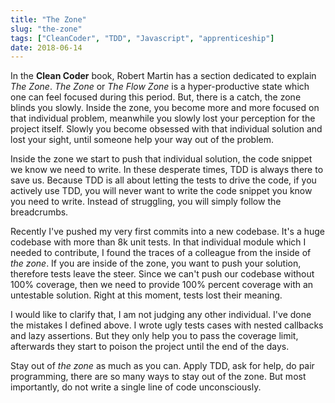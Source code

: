 ```yaml
---
title: "The Zone"
slug: "the-zone"
tags: ["CleanCoder", "TDD", "Javascript", "apprenticeship"]
date: 2018-06-14
---
```


In the **Clean Coder** book, Robert Martin has a section dedicated to explain _The Zone_. _The Zone_ or _The Flow Zone_ is a hyper-productive state which one can feel focused during this period. But, there is a catch, the zone blinds you slowly. Inside the zone, you become more and more focused on that individual problem, meanwhile you slowly lost your perception for the project itself. Slowly you become obsessed with that individual solution and lost your sight, until someone help your way out of the problem.

Inside the zone we start to push that individual solution, the code snippet we know we need to write. In these desperate times, TDD is always there to save us. Because TDD is all about letting the tests to drive the code, if you actively use TDD, you will never want to write the code snippet you know you need to write. Instead of struggling, you will simply follow the breadcrumbs.

Recently I've pushed my very first commits into a new codebase. It's a huge codebase with more than 8k unit tests. In that individual module which I needed to contribute, I found the traces of a colleague from the inside of _the zone_. If you are inside of the zone, you want to push your solution, therefore tests leave the steer. Since we can't push our codebase without 100% coverage, then we need to provide 100% percent coverage with an untestable solution. Right at this moment, tests lost their meaning.

I would like to clarify that, I am not judging any other individual. I've done the mistakes I defined above. I wrote ugly tests cases with nested callbacks and lazy assertions. But they only help you to pass the coverage limit, afterwards they start to poison the project until the end of the days.

Stay out of _the zone_ as much as you can. Apply TDD, ask for help, do pair programming, there are so many ways to stay out of the zone. But most importantly, do not write a single line of code unconsciously.
